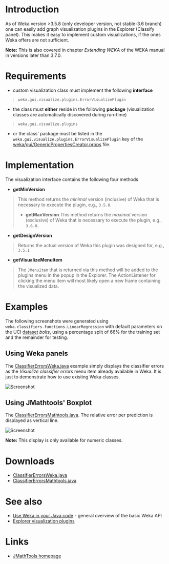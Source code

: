 

# Introduction
As of Weka version >3.5.8 (only developer version, not stable-3.6 branch) one can easily add graph visualization plugins in the Explorer (Classify panel). This makes it easy to implement custom visualizations, if the ones Weka offers are not sufficient.

**Note:** This is also covered in chapter *Extending WEKA* of the WEKA manual in versions later than 3.7.0.

# Requirements
* custom visualization class must implement the following **interface**
> `weka.gui.visualize.plugins.ErrorVisualizePlugin`
* the class must **either** reside in the following **package** (visualization classes are automatically discovered during run-time)
> `weka.gui.visualize.plugins`
* or the class' package must be listed in the `weka.gui.visualize.plugins.ErrorVisualizePlugin` key of the [weka/gui/GenericPropertiesCreator.props](../weka_gui_generic_properties_creator.props.md) file.

# Implementation
The visualization interface contains the following four methods

* **getMinVersion**
> This method returns the *minimal* version (inclusive) of Weka that is necessary to execute the plugin, e.g., `3.5.0`.
> * **getMaxVersion**
> This method returns the *maximal* version (exclusive) of Weka that is necessary to execute the plugin, e.g., `3.6.0`.
* **getDesignVersion**
> Returns the actual version of Weka this plugin was designed for, e.g., `3.5.1`
* **getVisualizeMenuItem**
> The `JMenuItem` that is returned via this method will be added to the plugins menu in the popup in the Explorer. The ActionListener for clicking the menu item will most likely open a new frame containing the visualized data.

# Examples
The following screenshots were generated using `weka.classifiers.functions.LinearRegression` with default parameters on the UCI [dataset](../datasets.md) *bolts*, using a percentage split of 66% for the training set and the remainder for testing.

## Using Weka panels
The [ClassifierErrorsWeka.java](../files/ClassifierErrorsWeka.java) example simply displays the classifier errors as the *Visualize classifier errors* menu item already available in Weka. It is just to demonstrate how to use existing Weka classes. 

![Screenshot](../img/ClassifierErrorsWeka.png)

## Using JMathtools' Boxplot
The [ClassifierErrorsMathtools.java](../files/ClassifierErrorsMathtools.java). The relative error per prediction is displayed as vertical line.

![Screenshot](../img/ClassifierErrorsMathtools.png)

**Note:** This display is only available for numeric classes.

# Downloads
* [ClassifierErrorsWeka.java](../files/ClassifierErrorsWeka.java)
* [ClassifierErrorsMathtools.java](../files/ClassifierErrorsMathtools.java)

# See also
* [Use Weka in your Java code](../use_weka_in_your_java_code.md) - general overview of the basic Weka API
* [Explorer visualization plugins](explorer_visualization_plugins.md)

# Links
* [JMathTools homepage](http://jmathtools.sourceforge.net/)
